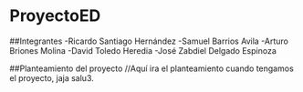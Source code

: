# ProyectoED

##Integrantes
-Ricardo Santiago Hernández
-Samuel Barrios Avila
-Arturo Briones Molina
-David Toledo Heredia
-José Zabdiel Delgado Espinoza

##Planteamiento del proyecto
//Aquí ira el planteamiento cuando tengamos el proyecto, jaja salu3.
